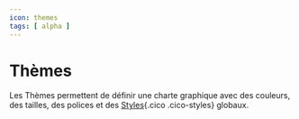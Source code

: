 ```yaml
---
icon: themes
tags: [ alpha ]
---
```

# Thèmes

Les Thèmes permettent de définir une charte graphique avec des couleurs, des tailles, des polices et des [Styles](/fr/concepts/interfaces/styles/){.cico .cico-styles} globaux.
